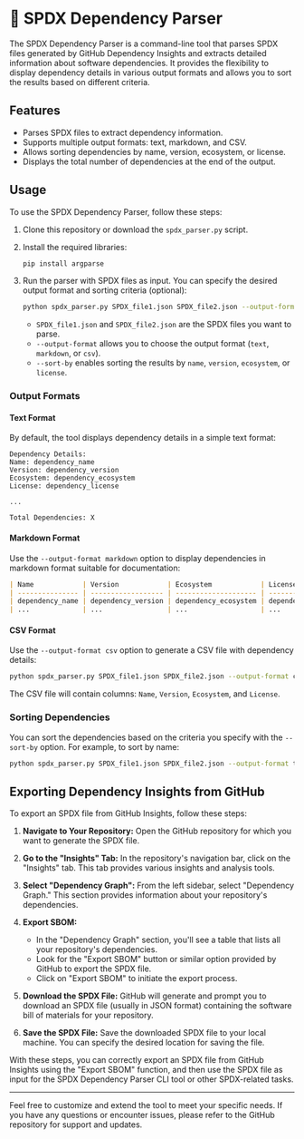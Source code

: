 # :octopus: SPDX Dependency Parser

The SPDX Dependency Parser is a command-line tool that parses SPDX files generated by GitHub Dependency Insights and extracts detailed information about software dependencies. It provides the flexibility to display dependency details in various output formats and allows you to sort the results based on different criteria.

## Features

- Parses SPDX files to extract dependency information.
- Supports multiple output formats: text, markdown, and CSV.
- Allows sorting dependencies by name, version, ecosystem, or license.
- Displays the total number of dependencies at the end of the output.

## Usage

To use the SPDX Dependency Parser, follow these steps:

1. Clone this repository or download the `spdx_parser.py` script.

2. Install the required libraries:

   ```bash
   pip install argparse
   ```

3. Run the parser with SPDX files as input. You can specify the desired output format and sorting criteria (optional):

   ```bash
   python spdx_parser.py SPDX_file1.json SPDX_file2.json --output-format markdown --sort-by name
   ```

   - `SPDX_file1.json` and `SPDX_file2.json` are the SPDX files you want to parse.
   - `--output-format` allows you to choose the output format (`text`, `markdown`, or `csv`).
   - `--sort-by` enables sorting the results by `name`, `version`, `ecosystem`, or `license`.

### Output Formats

#### Text Format

By default, the tool displays dependency details in a simple text format:

```
Dependency Details:
Name: dependency_name
Version: dependency_version
Ecosystem: dependency_ecosystem
License: dependency_license

...

Total Dependencies: X
```

#### Markdown Format

Use the `--output-format markdown` option to display dependencies in markdown format suitable for documentation:

```markdown
| Name            | Version            | Ecosystem            | License            |
| --------------- | ------------------ | -------------------- | ------------------ |
| dependency_name | dependency_version | dependency_ecosystem | dependency_license |
| ...             | ...                | ...                  | ...                |
```

#### CSV Format

Use the `--output-format csv` option to generate a CSV file with dependency details:

```bash
python spdx_parser.py SPDX_file1.json SPDX_file2.json --output-format csv --sort-by name > dependencies.csv
```

The CSV file will contain columns: `Name`, `Version`, `Ecosystem`, and `License`.

### Sorting Dependencies

You can sort the dependencies based on the criteria you specify with the `--sort-by` option. For example, to sort by name:

```bash
python spdx_parser.py SPDX_file1.json SPDX_file2.json --output-format text --sort-by name
```

## Exporting Dependency Insights from GitHub

To export an SPDX file from GitHub Insights, follow these steps:

1. **Navigate to Your Repository:** Open the GitHub repository for which you want to generate the SPDX file.

2. **Go to the "Insights" Tab:** In the repository's navigation bar, click on the "Insights" tab. This tab provides various insights and analysis tools.

3. **Select "Dependency Graph":** From the left sidebar, select "Dependency Graph." This section provides information about your repository's dependencies.

4. **Export SBOM:**

   - In the "Dependency Graph" section, you'll see a table that lists all your repository's dependencies.
   - Look for the "Export SBOM" button or similar option provided by GitHub to export the SPDX file.
   - Click on "Export SBOM" to initiate the export process.

5. **Download the SPDX File:** GitHub will generate and prompt you to download an SPDX file (usually in JSON format) containing the software bill of materials for your repository.

6. **Save the SPDX File:** Save the downloaded SPDX file to your local machine. You can specify the desired location for saving the file.

With these steps, you can correctly export an SPDX file from GitHub Insights using the "Export SBOM" function, and then use the SPDX file as input for the SPDX Dependency Parser CLI tool or other SPDX-related tasks.

---

Feel free to customize and extend the tool to meet your specific needs. If you have any questions or encounter issues, please refer to the GitHub repository for support and updates.
